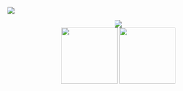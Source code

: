![](http://antzuhl.cn:4000/get/oiOxOio)

<div align="center">
  <img src="https://metrics.lecoq.io/oiOxOio?template=classic&base.indepth=false&base.hireable=false&config.timezone=Asia%2FShanghai" />
</div>

<!-- 统计 -->
<div align="center">
  <img style="height: 128px;" src="https://github-readme-stats.vercel.app/api?username=oiOxOio&hide_title=true&hide_border=true&show_icons=trueline_height=21&text_color=000&icon_color=000&bg_color=0,ea6161,ffc64d,fffc4d,52fa5a&theme=graywhite" />
  <img style="height: 128px;" src="https://github-readme-stats.vercel.app/api/top-langs/?username=oiOxOio&hide_title=true&hide_border=true&layout=compact&langs_count=6&text_color=000&icon_color=fff&bg_color=0,52fa5a,4dfcff,c64dff&theme=graywhite" />
</div>

